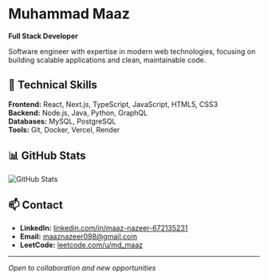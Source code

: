 # Muhammad Maaz

**Full Stack Developer**

Software engineer with expertise in modern web technologies, focusing on building scalable applications and clean, maintainable code.

## 🔧 Technical Skills

**Frontend:** React, Next.js, TypeScript, JavaScript, HTML5, CSS3  
**Backend:** Node.js, Java, Python, GraphQL  
**Databases:** MySQL, PostgreSQL  
**Tools:** Git, Docker, Vercel, Render

## 📊 GitHub Stats

![GitHub Stats](https://github-readme-stats.vercel.app/api?username=maaznazeer&show_icons=true&theme=default&hide_border=true)

## 📫 Contact

- **LinkedIn:** [linkedin.com/in/maaz-nazeer-672135231](https://www.linkedin.com/in/maaz-nazeer-672135231/)
- **Email:** maaznazeer098@gmail.com
- **LeetCode:** [leetcode.com/u/md_maaz](https://leetcode.com/u/md_maaz/)

---

*Open to collaboration and new opportunities*

